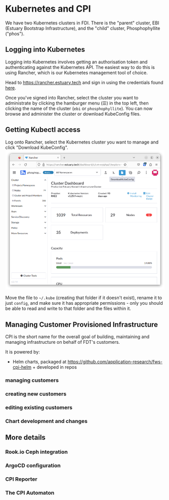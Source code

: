 # Kubernetes and CPI
We have two Kubernetes clusters in FDI. There is the "parent" cluster, EBI (Estuary Bootstrap Infrastructure), and the "child" cluster, Phosphophyllite ("phos").

## Logging into Kubernetes
Logging into Kubernetes involves getting an authorisation token and authenticating against the Kubernetes API. The easiest way to do this is using Rancher, which is our Kubernetes management tool of choice.

Head to https://rancher.estuary.tech and sign in using the credentials found [here](https://start.1password.com/open/i?a=4XNRW7JPXZEI7C7CEIAF27VTSQ&h=my.1password.com&i=2twcybeqpcnjwr4roy6oacvfra&v=ki4skn3vacuvcqz3bcw532weou).

Once you've signed into Rancher, select the cluster you want to administrate by clicking the hamburger menu (☰) in the top left, then clicking the name of the cluster (`ebi` or `phosphophyllite`). You can now browse and administer the cluster or download KubeConfig files.

## Getting Kubectl access
Log onto Rancher, select the Kubernetes cluster you want to manage and click "Download KubeConfig".
![Alt text](screen01.png)

Move the file to `~/.kube` (creating that folder if it doesn't exist), rename it to just `config`, and make sure it has appropriate permissions - only you should be able to read and write to that folder and the files within it.

## Managing Customer Provisioned Infrastructure
CPI is the short name for the overall goal of building, maintaining and managing infrastructure on behalf of FDT's customers.

It is powered by:

* Helm charts, packaged at https://github.com/application-research/fws-cpi-helm + developed in repos

### managing customers

### creating new customers

### editing existing customers

### Chart development and changes

## More details
### Rook.io Ceph integration

### ArgoCD configuration

### CPI Reporter

### The CPI Automaton

